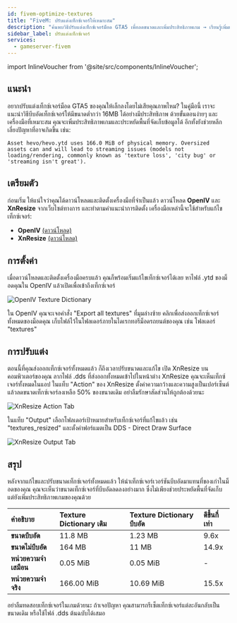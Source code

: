```yaml
---
id: fivem-optimize-textures
title: "FiveM: ปรับแต่งเท็กซ์เจอร์ให้เหมาะสม"
description: "ค้นพบวิธีปรับแต่งเท็กซ์เจอร์ม็อด GTA5 เพื่อลดขนาดและเพิ่มประสิทธิภาพเกม → เรียนรู้เพิ่มเติมตอนนี้"
sidebar_label: ปรับแต่งเท็กซ์เจอร์
services:
  - gameserver-fivem
---
```


import InlineVoucher from '@site/src/components/InlineVoucher';

## แนะนำ
อยากปรับแต่งเท็กซ์เจอร์ม็อด GTA5 ของคุณให้เล็กลงโดยไม่เสียคุณภาพไหม? ในคู่มือนี้ เราจะแนะนำวิธีบีบอัดเท็กซ์เจอร์ให้มีขนาดต่ำกว่า 16MB ได้อย่างมีประสิทธิภาพ ด้วยขั้นตอนง่ายๆ และเครื่องมือที่เหมาะสม คุณจะเพิ่มประสิทธิภาพเกมและประหยัดพื้นที่จัดเก็บข้อมูลได้ อีกทั้งยังช่วยหลีกเลี่ยงปัญหาที่อาจเกิดขึ้น เช่น:

```
Asset hevo/hevo.ytd uses 166.0 MiB of physical memory. Oversized assets can and will lead to streaming issues (models not loading/rendering, commonly known as 'texture loss', 'city bug' or 'streaming isn't great').
```

<InlineVoucher />


## เตรียมตัว

ก่อนเริ่ม ให้แน่ใจว่าคุณได้ดาวน์โหลดและติดตั้งเครื่องมือที่จำเป็นแล้ว ดาวน์โหลด **OpenIV** และ **XnResize** จากเว็บไซต์ทางการ และทำตามคำแนะนำการติดตั้ง เครื่องมือเหล่านี้จะใช้สำหรับแก้ไขเท็กซ์เจอร์:

- **OpenIV**  [(ดาวน์โหลด)](https://openiv.com/)
- **XnResize** [(ดาวน์โหลด)](https://www.xnview.com/en/xnresize/#downloads)



## การตั้งค่า
เมื่อดาวน์โหลดและติดตั้งเครื่องมือครบแล้ว คุณก็พร้อมเริ่มแก้ไขเท็กซ์เจอร์ได้เลย หาไฟล์ .ytd ของม็อดคุณใน OpenIV แล้วเปิดเพื่อเข้าถึงเท็กซ์เจอร์

![OpenIV Texture Dictionary](https://screensaver01.zap-hosting.com/index.php/s/K879XfYoR4sqN6d/preview) 

ใน OpenIV คุณจะเจอคำสั่ง "Export all textures" ที่มุมล่างซ้าย คลิกเพื่อส่งออกเท็กซ์เจอร์ทั้งหมดของม็อดคุณ เก็บไฟล์ไว้ในโฟลเดอร์ภายในไดเรกทอรีม็อดรถยนต์ของคุณ เช่น โฟลเดอร์ "textures"



## การปรับแต่ง

ตอนนี้ที่คุณส่งออกเท็กซ์เจอร์ทั้งหมดแล้ว ก็ถึงเวลาปรับขนาดและแก้ไข เปิด XnResize บนคอมพิวเตอร์ของคุณ ลากไฟล์ .dds ที่ส่งออกทั้งหมดเข้าไปในหน้าต่าง XnResize คุณจะเห็นเท็กซ์เจอร์ทั้งหมดในแอป ในแท็บ "Action" ของ XnResize ตั้งค่าความกว้างและความสูงเป็นเปอร์เซ็นต์ แล้วลดขนาดเท็กซ์เจอร์ลงเหลือ 50% ของขนาดเดิม อย่าลืมรักษาสัดส่วนให้ถูกต้องด้วยนะ

![XnResize Action Tab](https://screensaver01.zap-hosting.com/index.php/s/sQMq7goPYDb89cM/preview)



ในแท็บ "Output" เลือกโฟลเดอร์เป้าหมายสำหรับเท็กซ์เจอร์ที่แก้ไขแล้ว เช่น "textures_resized" และตั้งค่าฟอร์แมตเป็น DDS - Direct Draw Surface

![XnResize Output Tab](https://screensaver01.zap-hosting.com/index.php/s/Do927b2WQsYTszN/preview)



## สรุป
หลังจากแก้ไขและปรับขนาดเท็กซ์เจอร์ทั้งหมดแล้ว ให้นำเท็กซ์เจอร์เวอร์ชันบีบอัดมาแทนที่ของเก่าในม็อดของคุณ คุณจะเห็นว่าขนาดเท็กซ์เจอร์ที่บีบอัดลดลงอย่างมาก ซึ่งไม่เพียงช่วยประหยัดพื้นที่จัดเก็บ แต่ยังเพิ่มประสิทธิภาพเกมของคุณด้วย

| **คำอธิบาย**              | **Texture Dictionary เดิม**       | **Texture Dictionary บีบอัด**    | ดีขึ้นกี่เท่า       |
| :-------------------------- | :------------------------------ | :---------------------------- | :----------------- |
| **ขนาดบีบอัด**             | 11.8 MB                         | 1.23 MB                        | 9.6x               |
| **ขนาดไม่บีบอัด**           | 164 MB                          | 11 MB                          | 14.9x              |
| **หน่วยความจำเสมือน**       | 0.05 MiB                        | 0.05 MiB                       | -                  |
| **หน่วยความจำจริง**          | 166.00 MiB                      | 10.69 MiB                      | 15.5x              |

อย่าลืมทดสอบเท็กซ์เจอร์ในเกมด้วยนะ ถ้าเจอปัญหา คุณสามารถรีเซ็ตเท็กซ์เจอร์แต่ละอันกลับเป็นขนาดเดิม หรือใช้ไฟล์ .dds ต้นฉบับได้เสมอ

<InlineVoucher />